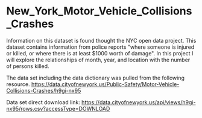 # New_York_Motor_Vehicle_Collisions_Crashes

Information on this dataset is found thought the NYC open data project. This dataset contains information from police reports "where someone is injured or killed, or where there is at least $1000 worth of damage". In this project I will explore the relationships of month, year, and location with the number of persons killed. 

The data set including the data dictionary was pulled from the following resource.
https://data.cityofnewyork.us/Public-Safety/Motor-Vehicle-Collisions-Crashes/h9gi-nx95 

Data set direct download link:
https://data.cityofnewyork.us/api/views/h9gi-nx95/rows.csv?accessType=DOWNLOAD

